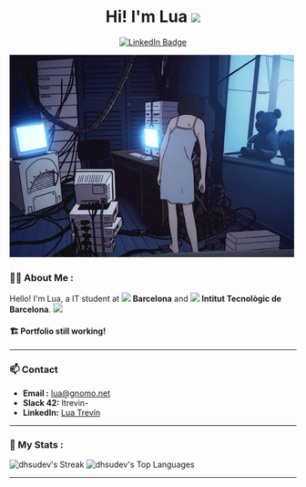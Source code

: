

<h1 align="center">Hi! I'm Lua <img src="https://media.giphy.com/media/hvRJCLFzcasrR4ia7z/giphy.gif" width="40"></h1>
<p align="center">
<a href="https://www.linkedin.com/in/luatrhe/"><img src="https://img.shields.io/badge/LinkedIn-blue?style=for-the-badge&logo=linkedin&logoColor=white" alt="LinkedIn Badge"></a>
</p>

![BANNER GIF](img/banner.gif)

### :woman_technologist: About Me :

Hello! I'm Lua, a IT student at <img src="https://encrypted-tbn0.gstatic.com/images?q=tbn:ANd9GcRwavpr_3Ak5Nk2or0Krd65Nes4GXATttuU_zSdIZxPb131rvO45KqK9q_sBOQZbSprhkk&usqp=CAU" width=30> **Barcelona** and <img src="https://media0.giphy.com/media/hpWmrQTirHHuVf12tm/200w.gif" width=30> **Intitut Tecnològic de Barcelona**. 
<img src="https://media.giphy.com/media/WUlplcMpOCEmTGBtBW/giphy.gif" width="30">

#### 🏗 Portfolio still working!
---
###  📫 Contact
- **Email   :** lua@gnomo.net
- **Slack 42:** ltrevin-
- **LinkedIn:** [Lua Trevín](https://www.linkedin.com/feed/)
---
### 🦦 My Stats :
![dhsudev's Streak](https://github-readme-streak-stats.herokuapp.com/?user=dhsudev&theme=dracula&hide_border=true)
![dhsudev's Top Languages](https://github-readme-stats.vercel.app/api/top-langs/?username=dhsudev&theme=dracula&show_icons=true&hide_border=true&layout=compact)

---
